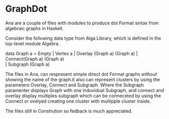 # GraphDot

Ana are a couple of files with modules to produce dot Format sintax from  algebraic graphs in Haskell. 

Consider the following data type from Alga Library, which is defined in the top-level module Algebra.

data Graph a = Empty 
               | Vertex a 
               | Overlay (Graph a) (Graph a) 
               | Connect(Graph a) (Graph a)  
               | Subgraph (Graph a)
 
The files in Ana, can respresent simple direct dot Format graphs without showing the name of the graph.it also can represent clusters by using the parameters Overlay, Connect and Subgraph. Where the Subgraph paramenter displays Graph with one induvidual Subgraph, and connect and overlay display multiples subgraph which can be conneceted by using the Connect or ovelyed creating one cluster with multipple cluster inside.


The files still in Constrution so fedback is much appreciated.
 




